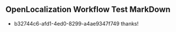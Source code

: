 ## OpenLocalization Workflow Test MarkDown
* b32744c6-afd1-4ed0-8299-a4ae9347f749 thanks!

<!--HONumber=Aug16_HO1-->


